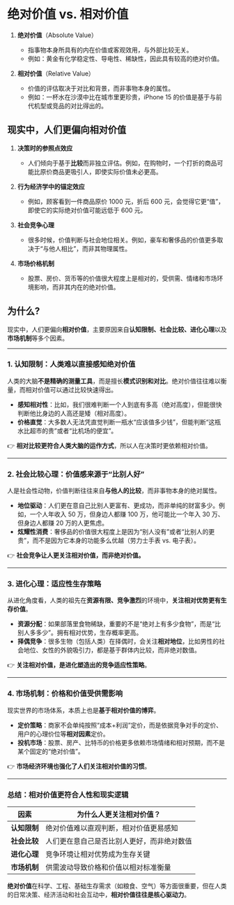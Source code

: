 # **绝对价值 vs. 相对价值**  
1. **绝对价值**（Absolute Value）  
   - 指事物本身所具有的内在价值或客观效用，与外部比较无关。  
   - 例如：黄金有化学稳定性、导电性、稀缺性，因此具有较高的绝对价值。  

2. **相对价值**（Relative Value）  
   - 价值的评估取决于对比和背景，而非事物本身的属性。  
   - 例如：一杯水在沙漠中比在城市里更珍贵，iPhone 15 的价值是基于与前代机型或竞品的对比得出的。  

## **现实中，人们更偏向相对价值**  
1. **决策时的参照点效应**  
   - 人们倾向于基于**比较**而非独立评估。例如，在购物时，一个打折的商品可能比原价商品更吸引人，即使实际价值未必更高。  

2. **行为经济学中的锚定效应**  
   - 例如，顾客看到一件商品原价 1000 元，折后 600 元，会觉得它更“值”，即使它的实际绝对价值可能远低于 600 元。  

3. **社会竞争心理**  
   - 很多时候，价值判断与社会地位相关。例如，豪车和奢侈品的价值更多取决于“与他人相比”，而非其物理属性。  

4. **市场价格机制**  
   - 股票、房价、货币等的价值很大程度上是相对的，受供需、情绪和市场环境影响，而非其内在的绝对价值。  

## 为什么?

现实中，人们更偏向**相对价值**，主要原因来自**认知限制、社会比较、进化心理**以及**市场机制**等多个因素。  

---

### **1. 认知限制：人类难以直接感知绝对价值**  
人类的大脑**不是精确的测量工具**，而是擅长**模式识别和对比**。绝对价值往往难以衡量，而相对价值可以通过比较快速得出。  

- **感知相对性**：比如，我们很难判断一个人到底有多高（绝对高度），但能很快判断他比身边的人高还是矮（相对高度）。  
- **价格直觉**：大多数人无法凭直觉判断一瓶水“应该值多少钱”，但能判断“这瓶水比超市的贵”或者“比机场的便宜”。  

👉 **相对比较更符合人类大脑的运作方式**，所以人在决策时更依赖相对价值。  

---

### **2. 社会比较心理：价值感来源于“比别人好”**  
人是社会性动物，价值判断往往来自**与他人的比较**，而非事物本身的绝对属性。  

- **地位驱动**：人们更在意自己比别人更富有、更成功，而非单纯的财富多少。例如，一个人年收入 50 万，但身边人都赚 100 万，他可能比一个年入 30 万、但身边人都赚 20 万的人更焦虑。  
- **炫耀性消费**：奢侈品的价值很大程度上是因为“别人没有”或者“比别人的更贵”，而不是因为它本身的功能多么优越（劳力士手表 vs. 电子表）。  

👉 **社会竞争让人更关注相对价值，而非绝对价值。**  

---

### **3. 进化心理：适应性生存策略**  
从进化角度看，人类的祖先在**资源有限、竞争激烈**的环境中，**关注相对优势更有生存价值**。  

- **资源分配**：如果部落里食物稀缺，重要的不是“绝对上有多少食物”，而是“比别人多多少”。拥有相对优势，生存概率更高。  
- **择偶竞争**：很多生物（包括人类）在择偶时，会关注**相对地位**，比如男性的社会地位、女性的外貌吸引力，都是基于群体内比较，而非绝对数值。  

👉 **关注相对价值，是进化塑造出的竞争适应性策略**。  

---

### **4. 市场机制：价格和价值受供需影响**  
现实世界的市场体系，本质上也是**基于相对价值的博弈**。  

- **定价策略**：商家不会单纯按照“成本+利润”定价，而是依据竞争对手的定价、用户的心理价位等**相对因素**定价。  
- **投机市场**：股票、房产、比特币的价格更多依赖市场情绪和相对预期，而不是某个固定的“绝对价值”。  

👉 **市场经济环境也强化了人们关注相对价值的习惯**。  

---

### **总结：相对价值更符合人性和现实逻辑**  
| **因素** | **为什么人更关注相对价值？** |  
|------------|----------------|  
| **认知限制** | 绝对价值难以直观判断，相对价值更易感知 |  
| **社会比较** | 人们更在意自己是否比别人更好，而非绝对数值 |  
| **进化心理** | 竞争环境让相对优势成为生存关键 |  
| **市场机制** | 供需波动导致价格和价值以相对标准衡量 |  

**绝对价值**在科学、工程、基础生存需求（如粮食、空气）等方面很重要，但在人类的日常决策、经济活动和社会互动中，**相对价值往往是核心驱动力**。